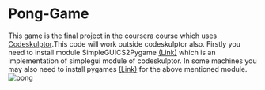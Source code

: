 # Pong-Game
This game is the final project in the coursera [course](https://www.coursera.org/learn/interactive-python-1/home/welcome) which uses [Codeskulptor](www.codeskulptor.org).This code will work outside codeskulptor also.
Firstly you need to install module SimpleGUICS2Pygame [(Link)](https://stackoverflow.com/questions/16387770/how-to-integrate-simplegui-with-python-2-7-and-3-0-shell) which is an implementation of simplegui module of codeskulptor.
In some machines you may also need to install pygames [(Link)](https://www.lfd.uci.edu/~gohlke/pythonlibs/#pygame) for the above mentioned module.
![pong](https://user-images.githubusercontent.com/42423438/50889506-22fb9c00-141e-11e9-8455-c6d1fc70155d.png)

